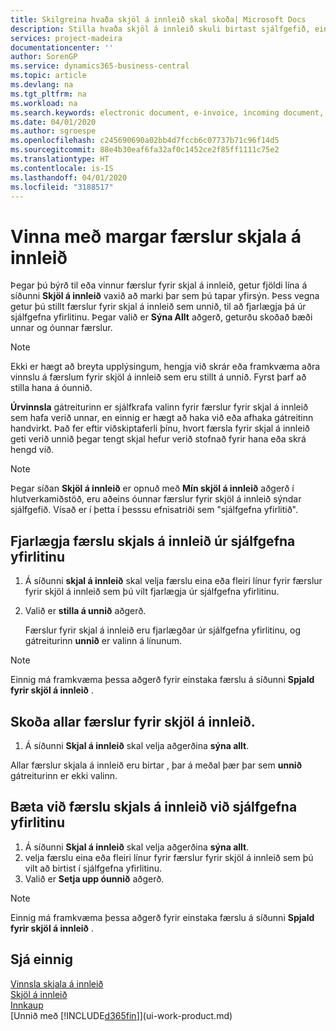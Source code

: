 ```yaml
---
title: Skilgreina hvaða skjöl á innleið skal skoða| Microsoft Docs
description: Stilla hvaða skjöl á innleið skuli birtast sjálfgefið, eins og t.d. rafrænir reikningar, til að bæta yfirsýn yfir færslur sem búið er að vinna og færslur sem á eftir að vinna.
services: project-madeira
documentationcenter: ''
author: SorenGP
ms.service: dynamics365-business-central
ms.topic: article
ms.devlang: na
ms.tgt_pltfrm: na
ms.workload: na
ms.search.keywords: electronic document, e-invoice, incoming document, OCR, ecommerce, document exchange, import invoice
ms.date: 04/01/2020
ms.author: sgroespe
ms.openlocfilehash: c245690690a02bb4d7fccb6c07737b71c96f14d5
ms.sourcegitcommit: 88e4b30eaf6fa32af0c1452ce2f85ff1111c75e2
ms.translationtype: HT
ms.contentlocale: is-IS
ms.lasthandoff: 04/01/2020
ms.locfileid: "3188517"
---
```

# <a name="manage-many-incoming-document-records"></a>Vinna með margar færslur skjala á innleið
Þegar þú býrð til eða vinnur færslur fyrir skjal á innleið, getur fjöldi lína á síðunni **Skjöl á innleið** vaxið að marki þar sem þú tapar yfirsýn. Þess vegna getur þú stillt færslur fyrir skjal á innleið sem unnið, til að fjarlægja þá úr sjálfgefna yfirlitinu. Þegar valið er **Sýna Allt** aðgerð, geturðu skoðað bæði unnar og óunnar færslur.

> [!NOTE]  
>   Ekki er hægt að breyta upplýsingum, hengja við skrár eða framkvæma aðra vinnslu á færslum fyrir skjöl á innleið sem eru stillt á unnið. Fyrst þarf að stilla hana á óunnið.

**Úrvinnsla** gátreiturinn er sjálfkrafa valinn fyrir færslur fyrir skjal á innleið sem hafa verið unnar, en einnig er hægt að haka við eða afhaka gátreitinn handvirkt. Það fer eftir viðskiptaferli þínu, hvort færsla fyrir skjal á innleið geti verið unnið þegar tengt skjal hefur verið stofnað fyrir hana eða skrá hengd við.

> [!NOTE]  
>   Þegar síðan **Skjöl á innleið** er opnuð með **Mín skjöl á innleið** aðgerð í hlutverkamiðstöð, eru aðeins óunnar færslur fyrir skjöl á innleið sýndar sjálfgefið. Vísað er í þetta í þesssu efnisatriði sem "sjálfgefna yfirlitið".

## <a name="to-remove-incoming-document-records-from-the-default-view"></a>Fjarlægja færslu skjals á innleið úr sjálfgefna yfirlitinu
1. Á síðunni **skjal á innleið** skal velja færslu eina eða fleiri línur fyrir færslur fyrir skjöl á innleið sem þú vilt fjarlægja úr sjálfgefna yfirlitinu.
2. Valið er **stilla á unnið** aðgerð.

    Færslur fyrir skjal á innleið eru fjarlægðar úr sjálfgefna yfirlitinu, og gátreiturinn **unnið** er valinn á línunum.

> [!NOTE]  
>   Einnig má framkvæma þessa aðgerð fyrir einstaka færslu á síðunni **Spjald fyrir skjöl á innleið** .

## <a name="to-view-all-incoming-document-records"></a>Skoða allar færslur fyrir skjöl á innleið.
1. Á síðunni **Skjal á innleið** skal velja aðgerðina **sýna allt**.

Allar færslur skjala á innleið eru birtar , þar á meðal þær þar sem **unnið** gátreiturinn er ekki valinn.

## <a name="to-add-incoming-document-records-to-the-default-view"></a>Bæta við færslu skjals á innleið við sjálfgefna yfirlitinu
1. Á síðunni **Skjal á innleið** skal velja aðgerðina **sýna allt**.
2. velja færslu eina eða fleiri línur fyrir færslur fyrir skjöl á innleið sem þú vilt að birtist í sjálfgefna yfirlitinu.
3. Valið er **Setja upp óunnið** aðgerð.  

> [!NOTE]  
>   Einnig má framkvæma þessa aðgerð fyrir einstaka færslu á síðunni **Spjald fyrir skjöl á innleið** .

## <a name="see-also"></a>Sjá einnig
[Vinnsla skjala á innleið](across-process-income-documents.md)  
[Skjöl á innleið](across-income-documents.md)  
[Innkaup](purchasing-manage-purchasing.md)  
[Unnið með [!INCLUDE[d365fin](includes/d365fin_md.md)]](ui-work-product.md)
